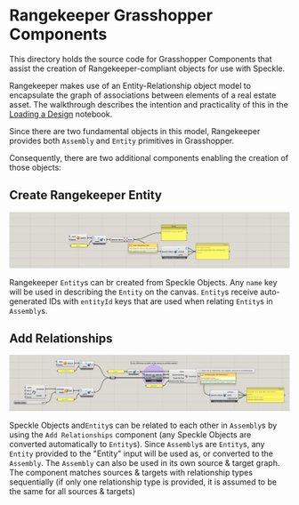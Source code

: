 # Rangekeeper Grasshopper Components
This directory holds the source code for Grasshopper Components that assist the creation of Rangekeeper-compliant objects for use with Speckle.

Rangekeeper makes use of an Entity-Relationship object model to encapsulate the graph of associations between elements of a real estate asset. The walkthrough describes the intention and practicality of this in the [Loading a Design](https://daniel-fink.github.io/rangekeeper/load_design.html#object-model) notebook. 

Since there are two fundamental objects in this model, Rangekeeper provides both `Assembly` and `Entity` primitives in Grasshopper.

Consequently, there are two additional components enabling the creation of those objects:

## Create Rangekeeper Entity

![Create Rangekeeper Entity](https://github.com/daniel-fink/rangekeeper/blob/main/grasshopper/CRkE.jpg?raw=true)

Rangekeeper `Entity`s can br created from Speckle Objects. Any `name` key will be used in describing the `Entity` on the canvas. `Entity`s receive auto-generated IDs with `entityId` keys that are used when relating `Entity`s in `Assembly`s.


## Add Relationships

![Add Relationships](https://github.com/daniel-fink/rangekeeper/blob/main/grasshopper/ARkR.jpg?raw=true)

Speckle Objects and`Entity`s can be related to each other in `Assembly`s by using the `Add Relationships` component (any Speckle Objects are converted automatically to `Entity`s). Since `Assembly`s are `Entity`s, any `Entity` provided to the "Entity" input will be used as, or converted to the `Assembly`. The `Assembly` can also be used in its own source & target graph. The component matches sources & targets with relationship types sequentially (if only one relationship type is provided, it is assumed to be the same for all sources & targets)




